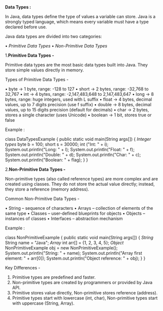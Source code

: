 
**Data Types :**

In Java, data types define the type of values a variable can store. Java is a strongly typed language, which means every variable
must have a type declared before use.

Java data types are divided into two categories:

• *Primitive Data Types*
• *Non-Primitive Data Types*

1.**Primitive Data Types -**

Primitive data types are the most basic data types built into Java. They store simple values directly in memory.

Types of Primitive Data Types -

• byte → 1 byte, range: -128 to 127
• short → 2 bytes, range: -32,768 to 32,767
• int → 4 bytes, range: -2,147,483,648 to 2,147,483,647
• long → 8 bytes, range: huge integers, used with L suffix
• float → 4 bytes, decimal values, up to 7 digits precision (use f suffix)
• double → 8 bytes, decimal values, up to 15 digits precision (default for decimals)
• char → 2 bytes, stores a single character (uses Unicode)
• boolean → 1 bit, stores true or false

Example :

class DataTypesExample
{
public static void main(String args[])
  {
       *Integer types*
        byte b = 100;
        short s = 30000;
        int ("Int: " + i);
        System.out.println("Long: " + l);
        System.out.println("Float: " + f);
        System.out.println("Double: " + d);
        System.out.println("Char: " + c);
        System.out.println("Boolean: " + flag);
   }
}

2.**Non-Primitive Data Types -**

Non-primitive types (also called reference types) are more complex and are created using classes. They do not store the actual 
value directly; instead, they store a reference (memory address).

Common Non-Primitive Data Types -

• String – sequence of characters
• Arrays – collection of elements of the same type
• Classes – user-defined blueprints for objects
• Objects – instances of classes
• Interfaces – abstraction mechanism

Example :

class NonPrimitiveExample
{
public static void main(String args[])
  {
   *String*
    String name = "Java";
    *Array*
    int arr[] = {1, 2, 3, 4, 5};
    *Object*
    NonPrimitiveExample obj = new NonPrimitiveExample();
    System.out.println("String: " + name);
    System.out.println("Array first element: " + arr[0]);
    System.out.println("Object reference: " + obj);
  }
}

Key Differences -

1) Primitive types are predefined and faster.
2) Non-primitive types are created by programmers or provided by Java API.
3) Primitive stores value directly, Non-primitive stores reference (address).
4) Primitive types start with lowercase (int, char), Non-primitive types start with uppercase (String, Array).
